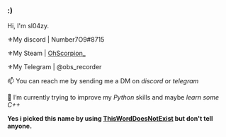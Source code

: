 ### :)

Hi, I'm sl04zy.



⚜My discord | Number7O9#8715

⚜My Steam | [OhScorpion_](http://steamcommunity.com/id/ohscorpion_steamprofile)

⚜My Telegram | @obs_recorder

<!--💬 You can ask me about **Anything**-->

📫 You can reach me by sending me a DM on *discord* or *telegram*

🌱 I’m currently trying to improve my *Python* skills and maybe *learn some C++*



<!-- 
![walter](https://github.com/sl04zy/sl04zy/blob/main/walter.mp4)
![me](https://github.com/sl04zy/sl04zy/blob/main/Code.jpg)
-->



**Yes i picked this name by using [ThisWordDoesNotExist](http://www.thisworddoesnotexist.com) but don't tell anyone.**








<!--
**sl04zy/sl04zy** is a ✨ _special_ ✨ repository because its `README.md` (this file) appears on your GitHub profile.

Here are some ideas to get you started:

- 🔭 I’m currently working on ...
- 🌱 I’m currently learning ...
- 👯 I’m looking to collaborate on ...
- 🤔 I’m looking for help with ...
- 💬 Ask me about ...
- 📫 How to reach me: ...
- 😄 Pronouns: ...
- ⚡ Fun fact: ...
-->
